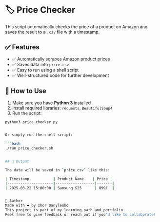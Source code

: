 # 🏷️ Price Checker

This script automatically checks the price of a product on Amazon and 
saves the result to a `.csv` file with a timestamp.

## ✅ Features
- ✅ Automatically scrapes Amazon product prices  
- ✅ Saves data into `price.csv`  
- ✅ Easy to run using a shell script  
- ✅ Well-structured code for further development  

## 🚀 How to Use

1. Make sure you have **Python 3** installed
2. Install required libraries: `requests`, `BeautifulSoup4`
3. Run the script:

```bash
python3 price_checker.py


Or simply run the shell script:

```bash
./run_price_checker.sh


## 📄 Output

The data will be saved in `price.csv` like this:

| Timestamp           | Product Name    | Price |
|---------------------|------------------|-------|
| 2025-03-22 15:00:00 | Samsung S25      | 899€  |


🧠 Author
Made with ❤️ by Ihor Danylenko
This project is part of my learning path and portfolio.
Feel free to give feedback or reach out if you'd like to collaborate!
 
